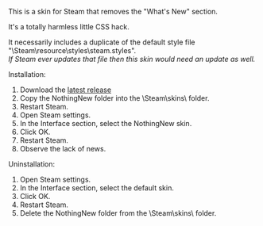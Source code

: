 This is a skin for Steam that removes the "What's New" section.

It's a totally harmless little CSS hack.

It necessarily includes a duplicate of the default style file "\Steam\resource\styles\steam.styles".
<br>_If Steam ever updates that file then this skin would need an update as well._

Installation:
1. Download the [latest release](https://github.com/sevenjames/NothingNew/releases)
1. Copy the NothingNew folder into the \Steam\skins\ folder.
1. Restart Steam.
1. Open Steam settings.
1. In the Interface section, select the NothingNew skin.
1. Click OK.
1. Restart Steam.
1. Observe the lack of news.

Uninstallation:
1. Open Steam settings.
1. In the Interface section, select the default skin.
1. Click OK.
1. Restart Steam.
1. Delete the NothingNew folder from the \Steam\skins\ folder.

